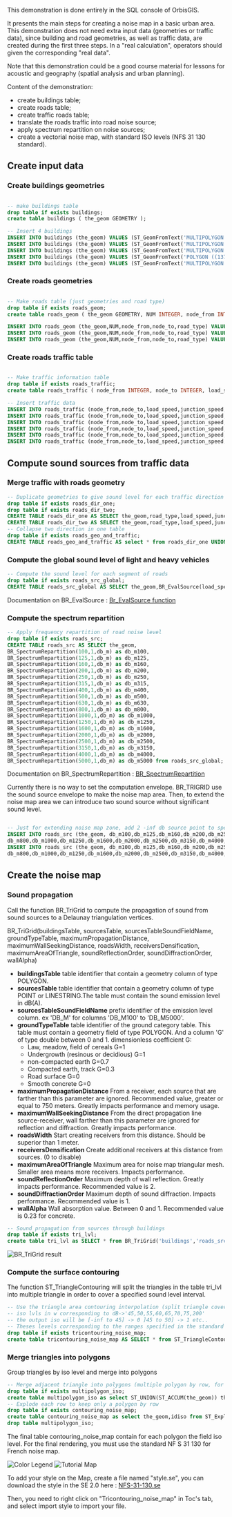 This demonstration is done entirely in the SQL console of OrbisGIS.

It presents the main steps for creating a noise map in a basic urban area. This demonstration does not need extra input data (geometries or traffic data), since building and road geometries, as well as traffic data, are created during the first three steps. In a "real calculation", operators should given the corresponding "real data".

Note that this demonstration could be a good course material for lessons for acoustic and geography (spatial analysis and urban planning).

Content of the demonstration:
 * create buildings table;
 * create roads table;
 * create traffic roads table;
 * translate the roads traffic into road noise source;
 * apply spectrum repartition on noise sources;
 * create a vectorial noise map, with standard ISO levels (NFS 31 130 standard).

## Create input data
### Create buildings geometries

```sql

-- make buildings table
drop table if exists buildings;
create table buildings ( the_geom GEOMETRY );

-- Insert 4 buildings
INSERT INTO buildings (the_geom) VALUES (ST_GeomFromText('MULTIPOLYGON (((0 20 0,20 20 0,20 60 0,0 60 0,0 20 0)))'));
INSERT INTO buildings (the_geom) VALUES (ST_GeomFromText('MULTIPOLYGON (((20 0 0,100 0 0, 100 20 0,20 20 0, 20 0 0)))'));
INSERT INTO buildings (the_geom) VALUES (ST_GeomFromText('MULTIPOLYGON (((80 30 0,80 90 0,-10 90 0,-10 70 0,60 70 0,60 30 0,80 30 0)))'));
INSERT INTO buildings (the_geom) VALUES (ST_GeomFromText('POLYGON ((137 89 0, 137 109 0, 153 109 0, 153 89 0, 137 89 0))'));
INSERT INTO buildings (the_geom) VALUES (ST_GeomFromText('MULTIPOLYGON (((140 0 0,230 0 0, 230 60 0, 140 60 0,140 40 0,210 40 0,210 20 0, 140 20 0, 140 0 0)))'));

```

### Create roads geometries

```sql

-- Make roads table (just geometries and road type)
drop table if exists roads_geom;
create table roads_geom ( the_geom GEOMETRY, NUM INTEGER, node_from INTEGER, node_to INTEGER, road_type INTEGER );

INSERT INTO roads_geom (the_geom,NUM,node_from,node_to,road_type) VALUES (ST_GeomFromText('LINESTRING (88 -54 0, 125 -15 2)'),0,0,1,53);
INSERT INTO roads_geom (the_geom,NUM,node_from,node_to,road_type) VALUES (ST_GeomFromText('LINESTRING (125 -15 2,125 104 4)'),1,1,2,53);
INSERT INTO roads_geom (the_geom,NUM,node_from,node_to,road_type) VALUES (ST_GeomFromText('LINESTRING (125 104 4,-51 166 0)'),2,2,3,53);
```


### Create roads traffic table

```sql

-- Make traffic information table
drop table if exists roads_traffic;
create table roads_traffic ( node_from INTEGER, node_to INTEGER, load_speed DOUBLE, junction_speed DOUBLE, max_speed DOUBLE, lightVehicleCount DOUBLE, heavyVehicleCount DOUBLE);

-- Insert traffic data
INSERT INTO roads_traffic (node_from,node_to,load_speed,junction_speed,max_speed,lightVehicleCount,heavyVehicleCount) VALUES (0,1,43,42,50,450,18);
INSERT INTO roads_traffic (node_from,node_to,load_speed,junction_speed,max_speed,lightVehicleCount,heavyVehicleCount) VALUES (1,0,43,42,50,650,10);
INSERT INTO roads_traffic (node_from,node_to,load_speed,junction_speed,max_speed,lightVehicleCount,heavyVehicleCount) VALUES (1,2,43,42,50,450,18);
INSERT INTO roads_traffic (node_from,node_to,load_speed,junction_speed,max_speed,lightVehicleCount,heavyVehicleCount) VALUES (2,1,43,42,50,650,10);
INSERT INTO roads_traffic (node_from,node_to,load_speed,junction_speed,max_speed,lightVehicleCount,heavyVehicleCount) VALUES (2,3,43,42,50,450,18);
INSERT INTO roads_traffic (node_from,node_to,load_speed,junction_speed,max_speed,lightVehicleCount,heavyVehicleCount) VALUES (3,2,46,45,50,650,10);
```

## Compute sound sources from traffic data

### Merge traffic with roads geometry

```sql
-- Duplicate geometries to give sound level for each traffic direction
drop table if exists roads_dir_one;
drop table if exists roads_dir_two;
CREATE TABLE roads_dir_one AS SELECT the_geom,road_type,load_speed,junction_speed,max_speed,lightVehicleCount,heavyVehicleCount FROM roads_geom as geo,roads_traffic traff WHERE geo.node_from=traff.node_from AND geo.node_to=traff.node_to;
CREATE TABLE roads_dir_two AS SELECT the_geom,road_type,load_speed,junction_speed,max_speed,lightVehicleCount,heavyVehicleCount FROM roads_geom as geo,roads_traffic traff WHERE geo.node_to=traff.node_from AND geo.node_from=traff.node_to;
-- Collapse two direction in one table
drop table if exists roads_geo_and_traffic;
CREATE TABLE roads_geo_and_traffic AS select * from roads_dir_one UNION select * from roads_dir_two;
```

### Compute the global sound level of light and heavy vehicles


```sql
-- Compute the sound level for each segment of roads
drop table if exists roads_src_global;
CREATE TABLE roads_src_global AS SELECT the_geom,BR_EvalSource(load_speed,lightVehicleCount,heavyVehicleCount,junction_speed,max_speed,road_type,ST_Z(ST_GeometryN(ST_ToMultiPoint(the_geom),1)),ST_Z(ST_GeometryN(ST_ToMultiPoint(the_geom),2)),ST_Length(the_geom),False) as db_m from roads_geo_and_traffic;
```
Documentation on BR_EvalSource : [Br_EvalSource function](https://github.com/Ifsttar/NoiseModelling/wiki/03-SQL-functions#br_evalsource)

### Compute the spectrum repartition ###

```sql
-- Apply frequency repartition of road noise level
drop table if exists roads_src;
CREATE TABLE roads_src AS SELECT the_geom,
BR_SpectrumRepartition(100,1,db_m) as db_m100,
BR_SpectrumRepartition(125,1,db_m) as db_m125,
BR_SpectrumRepartition(160,1,db_m) as db_m160,
BR_SpectrumRepartition(200,1,db_m) as db_m200,
BR_SpectrumRepartition(250,1,db_m) as db_m250,
BR_SpectrumRepartition(315,1,db_m) as db_m315,
BR_SpectrumRepartition(400,1,db_m) as db_m400,
BR_SpectrumRepartition(500,1,db_m) as db_m500,
BR_SpectrumRepartition(630,1,db_m) as db_m630,
BR_SpectrumRepartition(800,1,db_m) as db_m800,
BR_SpectrumRepartition(1000,1,db_m) as db_m1000,
BR_SpectrumRepartition(1250,1,db_m) as db_m1250,
BR_SpectrumRepartition(1600,1,db_m) as db_m1600,
BR_SpectrumRepartition(2000,1,db_m) as db_m2000,
BR_SpectrumRepartition(2500,1,db_m) as db_m2500,
BR_SpectrumRepartition(3150,1,db_m) as db_m3150,
BR_SpectrumRepartition(4000,1,db_m) as db_m4000,
BR_SpectrumRepartition(5000,1,db_m) as db_m5000 from roads_src_global;
```

Documentation on BR_SpectrumRepartition : [BR_SpectrumRepartition](https://github.com/Ifsttar/NoiseModelling/wiki/03-SQL-functions#br_spectrumrepartition)

Currently there is no way to set the computation envelope. BR_TRIGRID use the sound source envelope to make the noise map area. Then, to extend the noise map area we can introduce two sound source without significant sound level.

```sql

-- Just for extending noise map zone, add 2 -inf db source point to specify a "bounding box" of triangulation zone
INSERT INTO roads_src (the_geom, db_m100,db_m125,db_m160,db_m200,db_m250,db_m315,db_m400,db_m500,db_m630,
db_m800,db_m1000,db_m1250,db_m1600,db_m2000,db_m2500,db_m3150,db_m4000,db_m5000) VALUES (ST_GeomFromText('POINT( -300 -300 0 )'),Log10(0),Log10(0),Log10(0),Log10(0),Log10(0),Log10(0),Log10(0),Log10(0),Log10(0),Log10(0),Log10(0),Log10(0),Log10(0),Log10(0),Log10(0),Log10(0),Log10(0),Log10(0));
INSERT INTO roads_src (the_geom, db_m100,db_m125,db_m160,db_m200,db_m250,db_m315,db_m400,db_m500,db_m630,
db_m800,db_m1000,db_m1250,db_m1600,db_m2000,db_m2500,db_m3150,db_m4000,db_m5000) VALUES (ST_GeomFromText('POINT( 500 500 0 )'),Log10(0),Log10(0),Log10(0),Log10(0),Log10(0),Log10(0),Log10(0),Log10(0),Log10(0),Log10(0),Log10(0),Log10(0),Log10(0),Log10(0),Log10(0),Log10(0),Log10(0),Log10(0));
```

## Create the noise map

### Sound propagation
Call the function BR_TriGrid to compute the propagation of sound from sound sources to a Delaunay triangulation vertices.

BR_TriGrid(buildingsTable, sourcesTable, sourcesTableSoundFieldName, groundTypeTable, maximumPropagationDistance, maximumWallSeekingDistance, roadsWidth, receiversDensification, maximumAreaOfTriangle, soundReflectionOrder, soundDiffractionOrder, wallAlpha)
 
 - **buildingsTable** table identifier that contain a geometry column of type POLYGON.
 - **sourcesTable** table identifier that contain a geometry column of type POINT or LINESTRING.The table must contain the sound emission level in dB(A).
 - **sourcesTableSoundFieldName** prefix identifier of the emission level column. ex 'DB_M' for columns 'DB_M100' to 'DB_M5000'.  
 - **groundTypeTable** table identifier of the ground category table. This table must contain a geometry field of type POLYGON. And a column 'G' of type double between 0 and 1.
 dimensionless coefficient G:
    - Law, meadow, field of cereals G=1
    - Undergrowth (resinous or decidious) G=1
    - non-compacted earth G=0.7
    - Compacted earth, track G=0.3
    - Road surface G=0
    - Smooth concrete G=0
 - **maximumPropagationDistance** From a receiver, each source that are farther than this parameter are ignored. Recommended value, greater or equal to 750 meters. Greatly impacts performance and memory usage.
 - **maximumWallSeekingDistance** From the direct propagation line source-receiver, wall farther than this parameter are ignored for reflection and diffraction. Greatly impacts performance.
 - **roadsWidth** Start creating receivers from this distance. Should be superior than 1 meter.
 - **receiversDensification** Create additional receivers at this distance from sources. (0 to disable)
 - **maximumAreaOfTriangle** Maximum area for noise map triangular mesh. Smaller area means more receivers. Impacts performance.
 - **soundReflectionOrder** Maximum depth of wall reflection. Greatly impacts performance. Recommended value is 2.
 - **soundDiffractionOrder** Maximum depth of sound diffraction. Impacts performance. Recommended value is 1.
 - **wallAlpha** Wall absorption value. Between 0 and 1. Recommended value is 0.23 for concrete.


```sql
-- Sound propagation from sources through buildings
drop table if exists tri_lvl;
create table tri_lvl as SELECT * from BR_TriGrid('buildings','roads_src','DB_M','',750,50,1.5,2.8,75,2,1,0.23);
```
![BR_TriGrid result](images/orbisgis_tri_lvl.png)

### Compute the surface contouring

The function ST_TriangleContouring will split the triangles in the table tri_lvl into multiple triangle in order to cover a specified sound level interval.


```sql
-- Use the triangle area contouring interpolation (split triangle covering level parameter)
-- iso lvls in w corresponding to dB->'45,50,55,60,65,70,75,200'
-- the output iso will be [-inf to 45] -> 0 ]45 to 50] -> 1 etc..
-- Theses levels corresponding to the ranges specified in the standard NF S 31 130 
drop table if exists tricontouring_noise_map;
create table tricontouring_noise_map AS SELECT * from ST_TriangleContouring('tri_lvl','w_v1','w_v2','w_v3',31622, 100000, 316227, 1000000, 3162277, 1e+7, 31622776, 1e+20);
```

### Merge triangles into polygons

Group triangles by iso level and merge into polygons
```sql
-- Merge adjacent triangle into polygons (multiple polygon by row, for unique isoLevel and cellId key)
drop table if exists multipolygon_iso;
create table multipolygon_iso as select ST_UNION(ST_ACCUM(the_geom)) the_geom ,idiso from tricontouring_noise_map GROUP BY IDISO, CELL_ID;
-- Explode each row to keep only a polygon by row
drop table if exists contouring_noise_map;
create table contouring_noise_map as select the_geom,idiso from ST_Explode('multipolygon_iso');
drop table multipolygon_iso;
```

The final table contouring_noise_map contain for each polygon the field iso level. For the final rendering, you must use the standard NF S 31 130 for French noise map.

![Color Legend](images/NFS-31-130.png)
![Tutorial Map](images/quick_start.png)


To add your style on the Map, create a file named "style.se", you can download the style in the SE 2.0 here :
[NFS-31-130.se](styles/NFS-31-130.se "NFS 31-130")

Then, you need to right click on "Tricontouring_noise_map" in Toc's tab, and select import style to import your file.
